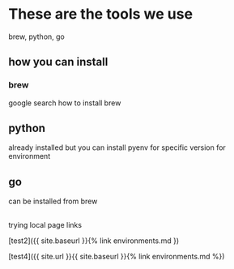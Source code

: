 # These are the tools we use
brew, python, go

## how you can install
### brew
google search how to install brew

## python
already installed but you can install pyenv for specific version for environment

## go
can be installed from brew

##
trying local page links

<!-- [test1]({% link environments.md %}) -->
[test2]({{ site.baseurl }}{% link environments.md })
<!-- [test3]({{ site.baseurl }}/onboard/{% link environments.md }) -->
[test4]({{ site.url }}{{ site.baseurl }}{% link environments.md %})